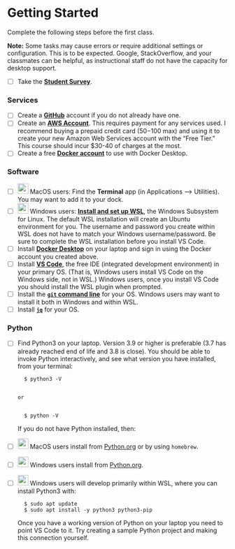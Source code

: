 # Getting Started

Complete the following steps before the first class.

**Note:** Some tasks may cause errors or require additional settings or configuration. This is to be expected. Google, StackOverflow, and your classmates can be helpful, as instructional staff do not have the capacity for desktop support.

- [ ] Take the [**Student Survey**](https://virginia.az1.qualtrics.com/jfe/form/SV_799Osj0KfAPPJ7E).

### Services

- [ ] Create a [**GitHub**](https://github.com/) account if you do not already have one.
- [ ] Create an [**AWS Account**](https://signin.aws.amazon.com/signup?request_type=register). This requires payment for any services used. I recommend buying a prepaid credit card ($50-$100 max) and using it to create your new Amazon Web Services account with the “Free Tier.” This course should incur $30-40 of charges at the most.
- [ ] Create a free [**Docker account**](https://app.docker.com/signup) to use with Docker Desktop.

### Software

- [ ] <img src="https://icons.iconarchive.com/icons/martz90/circle/128/apple-2-icon.png" width="24" height="24"> MacOS users: Find the **Terminal** app (in Applications --> Utilities). You may want to add it to your dock.
- [ ] <img src="https://icons.iconarchive.com/icons/martz90/circle/128/windows-8-icon.png" width="24" height="24"> Windows users: [**Install and set up WSL**](https://learn.microsoft.com/en-us/windows/wsl/install), the Windows Subsystem for Linux. The default WSL installation will create an Ubuntu environment for you. The username and password you create within WSL does not have to match your Windows username/password. Be sure to complete the WSL installation before you install VS Code.
- [ ] Install [**Docker Desktop**](https://www.docker.com/get-started/) on your laptop and sign in using the Docker account you created above.
- [ ] Install [**VS Code**](https://code.visualstudio.com/), the free IDE (integrated development environment) in your primary OS. (That is, Windows users install VS Code on the Windows side, not in WSL.) Windows users, once you install VS Code you should install the WSL plugin when prompted.
- [ ] Install the [**`git` command line**](https://git-scm.com/downloads) for your OS. Windows users may want to install it both in Windows and within WSL. 
- [ ] Install [**`jq`**](https://jqlang.github.io/jq/) for your OS.

### Python

- [ ] Find Python3 on your laptop. Version 3.9 or higher is preferable (3.7 has already reached end of life and 3.8 is close). You should be able to invoke Python interactively, and see what version you have installed, from your terminal:

        $ python3 -V


      or


        $ python -V

    If you do not have Python installed, then:

- [ ] <img src="https://icons.iconarchive.com/icons/martz90/circle/128/apple-2-icon.png" width="24" height="24"> MacOS users install from [Python.org](https://www.python.org/downloads/) or by using `homebrew`.
- [ ] <img src="https://icons.iconarchive.com/icons/martz90/circle/128/windows-8-icon.png" width="24" height="24"> Windows users install from [Python.org](https://www.python.org/downloads/).
- [ ] <img src="https://icons.iconarchive.com/icons/martz90/circle/128/windows-8-icon.png" width="24" height="24"> Windows users will develop primarily within WSL, where you can install Python3 with:

        $ sudo apt update
        $ sudo apt install -y python3 python3-pip

    Once you have a working version of Python on your laptop you need to point VS Code to it. Try creating a sample Python project and making this connection yourself.
